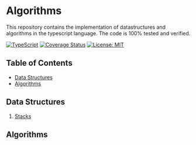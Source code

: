 # Algorithms
This repository contains the implementation of datastructures and algorithms in the typescript language. The code is 100% tested and verified.

[![TypeScript](https://img.shields.io/badge/%3C%2F%3E-TypeScript-%230074c1.svg)](http://www.typescriptlang.org/)
[![Coverage Status](https://img.shields.io/badge/coverage-100%-brightgreen.svg)](https://codecov.io/gh/naveenda/algorithms)
[![License: MIT](https://img.shields.io/badge/License-MIT-yellow.svg)](LICENSE)


## Table of Contents
- [Data Structures](#data-structures)
- [Algorithms](#algorithms)


## Data Structures
1. [Stacks](/blob/main/src/data-structures/stacks/stacks.ts)

## Algorithms



